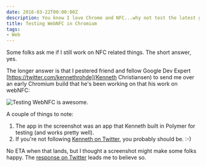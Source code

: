 ```yaml
---
date: 2016-03-22T00:00:00Z
description: You know I love Chrome and NFC...why not test the latest greatest?
title: Testing WebNFC in Chromium
tags:
- Web
---
```


Some folks ask me if I still work on NFC related things. The short answer, yes.

The longer answer is that I pestered friend and fellow Google Dev Expert [https://twitter.com/kennethrohde](Kenneth Christiansen) to send me over an early Chromium build that he's been working on that his work on webNFC:

<img src="https://storage.googleapis.com/jdr-public-imgs/blog-archive/2016/03/webnfc-testing.jpg" alt="Testing WebNFC is awesome.">

A couple of things to note:

1. The app in the screenshot was an app that Kenneth built in Polymer for testing (and works pretty well).
2. If you're not following [Kenneth on Twitter](https://twitter.com/kennethrohde), you probably should be. :-)

No ETA when that lands, but I thought a screenshot might make some folks happy. The [response on Twitter](https://twitter.com/justinribeiro/status/710625561257713664) leads me to believe so.